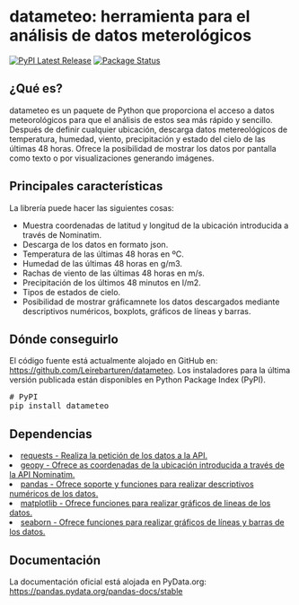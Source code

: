 # datameteo: herramienta para el análisis de datos meterológicos

<p dir="auto">
 <a href="https://pypi.org/project/pandas/" rel="nofollow"><img src="https://camo.githubusercontent.com/74cb3c88c43d4266705ae6ec7fddc1bbf603eb6d15bf2202ceb3416cd26b7c0d/68747470733a2f2f696d672e736869656c64732e696f2f707970692f762f70616e6461732e737667" alt="PyPI Latest Release" data-canonical-src="https://img.shields.io/pypi/v/pandas.svg" style="max-width: 100%;"></a>
 <a href="https://pypi.org/project/pandas/" rel="nofollow"><img src="https://camo.githubusercontent.com/caf1bfd611737461f1d62e150d6753e05602727131be954051dd3a41dc901101/68747470733a2f2f696d672e736869656c64732e696f2f707970692f7374617475732f70616e6461732e737667" alt="Package Status" data-canonical-src="https://img.shields.io/pypi/status/pandas.svg" style="max-width: 100%;"></a></p>

## ¿Qué es?
datameteo es un paquete de Python que proporciona el acceso a datos meteorológicos para que el análisis de estos sea más rápido y sencillo. Después de definir cualquier ubicación, descarga datos metereológicos de temperatura, humedad, viento, precipitación y estado del cielo de las últimas 48 horas. Ofrece la posibilidad de mostrar los datos por pantalla como texto o por visualizaciones generando imágenes.     


## Principales características
La librería puede hacer las siguientes cosas:
* Muestra coordenadas de latitud y longitud de la ubicación introducida a través de Nominatim.
* Descarga de los datos en formato json.
* Temperatura de las últimas 48 horas en ºC.
* Humedad de las últimas 48 horas en g/m3.
* Rachas de viento de las últimas 48 horas en m/s.
* Precipitación de los últimos 48 minutos en l/m2.
* Tipos de estados de cielo.
* Posibilidad de mostrar gráficamnete los datos descargados mediante descriptivos numéricos, boxplots, gráficos de líneas y barras.

## Dónde conseguirlo
El código fuente está actualmente alojado en GitHub en: https://github.com/Leirebarturen/datameteo.
Los instaladores para la última versión publicada están disponibles en Python Package Index (PyPI).
<div class="highlight highlight-source-shell notranslate position-relative overflow-auto" dir="auto" data-snippet-clipboard-copy-content="# PyPI
pip install datameteo"><pre><span class="pl-c"><span class="pl-c">#</span> PyPI</span>
pip install datameteo</pre></div>

## Dependencias
<li><a href="https://pypi.org/project/requests/" rel="nofollow">requests - Realiza la petición de los datos a la API.</a></li>
<li><a href="https://geopy.readthedocs.io/en/stable/" rel="nofollow">geopy - Ofrece as coordenadas de la ubicación introducida a través de la API Nominatim.</a></li>
<li><a href="https://pypi.org/project/pandas/" rel="nofollow">pandas - Ofrece soporte y funciones para realizar descriptivos numéricos de los datos.</a></li>
<li><a href="https://matplotlib.org/" rel="nofollow">matplotlib - Ofrece funciones para realizar gráficos de lineas de los datos.</a></li>
<li><a href="https://seaborn.pydata.org/" rel="nofollow">seaborn - Ofrece funciones para realizar gráficos de líneas y barras de los datos.</a></li>

## Documentación
La documentación oficial está alojada en PyData.org: https://pandas.pydata.org/pandas-docs/stable
